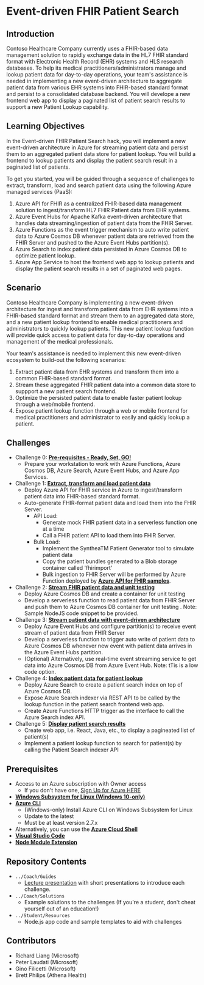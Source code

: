 # Event-driven FHIR Patient Search
## Introduction
Contoso Healthcare Company currently uses a FHIR-based data management solution to rapidly exchange data in the HL7 FHIR standard format with Electronic Health Record (EHR) systems and HLS research databases.  To help its medical practitioners/administrators manage and lookup patient data for day-to-day operations, your team's assistance is needed in implementing a new event-driven architecture to aggregate patient data from various EHR systems into FHIR-based standard format and persist to a consolidated database backend.  You will develope a new frontend web app to display a paginated list of patient search results to support a new Patient Lookup capability.  

 
## Learning Objectives
In the Event-driven FHIR Patient Search hack, you will implement a new event-driven architecture in Azure for streaming patient data and persist them to an aggregated patient data store for patient lookup.  You will build a frontend to lookup patients and display the patient search result in a paginated list of patients.

To get you started, you will be guided through a sequence of challenges to extract, transform, load and search patient data using the following Azure managed services (PaaS):
1. Azure API for FHIR as a centralized FHIR-based data management solution to ingest/transform HL7 FHIR Patient data from EHR systems.
2. Azure Event Hubs for Apache Kafka event-driven architecture that handles data streaming/ingestion of patient data from the FHIR Server.
3. Azure Functions as the event trigger mechanism to auto write patient data to Azure Cosmos DB whenever patient data are retrieved from the FHIR Server and pushed to the Azure Event Hubs partition(s).
4. Azure Search to index patient data persisted in Azure Cosmos DB to optimize patient lookup.
5. Azure App Service to host the frontend web app to lookup patients and display the patient search results in a set of paginated web pages.

## Scenario
Contoso Healthcare Company is implementing a new event-driven architecture for ingest and transform patient data from EHR systems into a FHIR-based standard format and stream them to an aggregated data store, and a new patient lookup frontend to enable medical practitioners and administrators to quickly lookup patients.  This new patient lookup function will provide quick access to patient data for day-to-day operations and management of the medical professionals.  

Your team's assistance is needed to implement this new event-driven ecosystem to build-out the following scenarios:
1. Extract patient data from EHR systems and transform them into a common FHIR-based standard format.
2. Stream these aggregated FHIR patient data into a common data store to suppport a new patient search frontend.
3. Optimize the persisted patient data to enable faster patient lookup through a web/mobile frontend. 
4. Expose patient lookup function through a web or mobile frontend for medical practitioners and administrator to easily and quickly lookup a patient.

## Challenges
- Challenge 0: **[Pre-requisites - Ready, Set, GO!](Student/Challenge00.md)**
   - Prepare your workstation to work with Azure Functions, Azure Cosmos DB, Azure Search, Azure Event Hubs, and Azure App Services.
- Challenge 1: **[Extract, transform and load patient data](Student/Challenge01.md)**
   - Deploy Azure API for FHIR service in Azure to ingest/transform patient data into FHIR-based standard format.
   - Auto-generate FHIR-format patient data and load them into the FHIR Server. 
      - API Load: 
         - Generate mock FHIR patient data in a serverless function one at a time 
         - Call a FHIR patient API to load them into FHIR Server.
      - Bulk Load: 
         - Implement the SyntheaTM Patient Generator tool to simulate patient data 
         - Copy the patient bundles generated to a Blob storage container called 'fhirimport'
         - Bulk ingestion to FHIR Server will be performed by Azure Function deployed by **[Azure API for FHIR samples](https://github.com/microsoft/fhir-server-samples)**.
- Challenge 2: **[Stream FHIR patient data and unit testing](Student/Challenge02.md)**
   - Deploy Azure Cosmos DB and create a container for unit testing
   - Develop a serverless function to read patient data from FHIR Server and push them to Azure Cosmos DB container for unit testing .  Note: Sample NodeJS code snippet to be provided.
- Challenge 3: **[Stream patient data with event-driven architecture](Student/Challenge03.md)**
   - Deploy Azure Event Hubs and configure partition(s) to receive event stream of patient data from FHIR Server
   - Develop a serverless function to trigger auto write of patient data to Azure Cosmos DB whenever new event with patient data arrives in the Azure Event Hubs partition.
   - (Optional) Alternatively, use real-time event streaming service to get data into Azure Cosmos DB from Azure Event Hub.  Note: tTis is a low code option.
- Challenge 4: **[Index patient data for patient lookup](Student/Challenge04.md)**
   - Deploy Azure Search to create a patient search index on top of Azure Cosmos DB.
   - Expose Azure Search indexer via REST API to be called by the lookup function in the patient search frontend web app.
   - Create Azure Functions HTTP trigger as the interface to call the Azure Search index API.
- Challenge 5: **[Display patient search results](Student/Challenge05.md)**
   - Create web app, i.e. React, Java, etc., to display a pagineated list of patient(s)
   - Implement a patient lookup function to search for patient(s) by calling the Patient Search indexer API

## Prerequisites
- Access to an Azure subscription with Owner access
   - If you don't have one, [Sign Up for Azure HERE](https://azure.microsoft.com/en-us/free/)
- [**Windows Subsystem for Linux (Windows 10-only)**](https://docs.microsoft.com/en-us/windows/wsl/install-win10)
- [**Azure CLI**](https://docs.microsoft.com/en-us/cli/azure/install-azure-cli)
   - (Windows-only) Install Azure CLI on Windows Subsystem for Linux
   - Update to the latest
   - Must be at least version 2.7.x
- Alternatively, you can use the [**Azure Cloud Shell**](https://shell.azure.com/)
- [**Visual Studio Code**](https://code.visualstudio.com/)
- [**Node Module Extension**](https://code.visualstudio.com/docs/nodejs/extensions)

## Repository Contents
- `../Coach/Guides`
  - [Lecture presentation](Coach/Guides/Lectures.pptx) with short presentations to introduce each challenge.
- `../Coach/Solutions`
   - Example solutions to the challenges (If you're a student, don't cheat yourself out of an education!)
- `../Student/Resources`
   - Node.js app code and sample templates to aid with challenges

## Contributors
- Richard Liang (Microsoft)
- Peter Laudati (Microsoft)
- Gino Filicetti (Microsoft)
- Brett Philips (Athena Health)


